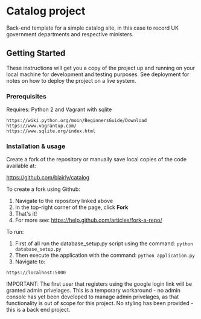 # Catalog project

Back-end template for a simple catalog site, in this case to record UK government departments and respective ministers.

## Getting Started

These instructions will get you a copy of the project up and running on your local machine for development and testing purposes. See deployment for notes on how to deploy the project on a live system.

### Prerequisites

Requires: Python 2 and Vagrant with sqlite

```
https://wiki.python.org/moin/BeginnersGuide/Download
https://www.vagrantup.com/
https://www.sqlite.org/index.html
```

### Installation & usage

Create a fork of the repository or manually save local copies of the code available at:

https://github.com/blairly/catalog

To create a fork using Github:

1. Navigate to the repository linked above
2. In the top-right corner of the page, click **Fork**
3. That's it!
4. For more see: https://help.github.com/articles/fork-a-repo/


To run:
1. First of all run the database_setup.py script using the command: `python database_setup.py`
2. Then execute the application with the command: `python application.py`
3. Navigate to:

```
https://localhost:5000
```
IMPORTANT: The first user that registers using the google login link will be granted admin privelages. This is a temporary workaround - no admin console has yet been developed to manage admin privelages, as that functionality is out of scope for this project. No styling has been provided - this is a back end project.
